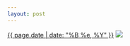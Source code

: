 ```yaml
---
layout: post
---
```


<p>
  <time><a href="/255">{{ page.date | date: "%B %e, %Y" }}</a></time>
  <a href="/255"><img src="{{ site.assets_url }}/255-640.jpg" srcset="{{ site.assets_url }}/255-1280.jpg 1280w, {{ site.assets_url }}/255-960.jpg 960w, {{ site.assets_url }}/255-640.jpg 640w, {{ site.assets_url }}/255-320.jpg 320w" sizes="(min-width: 700px) 50vw, calc(100vw - 2rem)" /></a>
</p>

